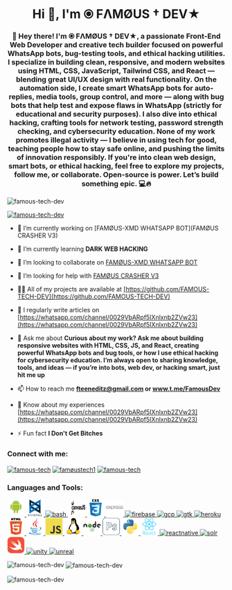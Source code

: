 <h1 align="center">Hi 👋, I'm ⦿ FΛMØUS † DEV★</h1>
<h3 align="center">👋 Hey there! I'm ⦿ FΛMØUS † DEV★, a passionate Front-End Web Developer and creative tech builder focused on powerful WhatsApp bots, bug-testing tools, and ethical hacking utilities. I specialize in building clean, responsive, and modern websites using HTML, CSS, JavaScript, Tailwind CSS, and React — blending great UI/UX design with real functionality. On the automation side, I create smart WhatsApp bots for auto-replies, media tools, group control, and more — along with bug bots that help test and expose flaws in WhatsApp (strictly for educational and security purposes). I also dive into ethical hacking, crafting tools for network testing, password strength checking, and cybersecurity education. None of my work promotes illegal activity — I believe in using tech for good, teaching people how to stay safe online, and pushing the limits of innovation responsibly. If you're into clean web design, smart bots, or ethical hacking, feel free to explore my projects, follow me, or collaborate. Open-source is power. Let’s build something epic. 💻🔥</h3>

<p align="left"> <img src="https://komarev.com/ghpvc/?username=famous-tech-dev&label=Profile%20views&color=0e75b6&style=flat" alt="famous-tech-dev" /> </p>

<p align="left"> <a href="https://github.com/ryo-ma/github-profile-trophy"><img src="https://github-profile-trophy.vercel.app/?username=famous-tech-dev" alt="famous-tech-dev" /></a> </p>

- 🔭 I’m currently working on [FAMØUS-XMD WHATSAPP BOT](FAMØUS CRASHER V3)

- 🌱 I’m currently learning **DARK WEB HACKING**

- 👯 I’m looking to collaborate on [FAMØUS-XMD WHATSAPP BOT](www.t.me/FamousDev)

- 🤝 I’m looking for help with [FAMØUS CRASHER V3](www.t.me/FamousDev)

- 👨‍💻 All of my projects are available at [https://github.com/FAMOUS-TECH-DEV](https://github.com/FAMOUS-TECH-DEV)

- 📝 I regularly write articles on [https://whatsapp.com/channel/0029VbARpf5IXnlxnb2ZVw23](https://whatsapp.com/channel/0029VbARpf5IXnlxnb2ZVw23)

- 💬 Ask me about **Curious about my work? Ask me about building responsive websites with HTML, CSS, JS, and React, creating powerful WhatsApp bots and bug tools, or how I use ethical hacking for cybersecurity education. I’m always open to sharing knowledge, tools, and ideas — if you’re into bots, web dev, or hacking smart, just hit me up**

- 📫 How to reach me **fteeneditz@gmail.com or www.t.me/FamousDev**

- 📄 Know about my experiences [https://whatsapp.com/channel/0029VbARpf5IXnlxnb2ZVw23](https://whatsapp.com/channel/0029VbARpf5IXnlxnb2ZVw23)

- ⚡ Fun fact **I Don't Get Bitches**

<h3 align="left">Connect with me:</h3>
<p align="left">
<a href="https://fb.com/famous-tech" target="blank"><img align="center" src="https://raw.githubusercontent.com/rahuldkjain/github-profile-readme-generator/master/src/images/icons/Social/facebook.svg" alt="famous-tech" height="30" width="40" /></a>
<a href="https://instagram.com/famøustech1" target="blank"><img align="center" src="https://raw.githubusercontent.com/rahuldkjain/github-profile-readme-generator/master/src/images/icons/Social/instagram.svg" alt="famøustech1" height="30" width="40" /></a>
<a href="https://www.youtube.com/c/famous-tech" target="blank"><img align="center" src="https://raw.githubusercontent.com/rahuldkjain/github-profile-readme-generator/master/src/images/icons/Social/youtube.svg" alt="famous-tech" height="30" width="40" /></a>
</p>

<h3 align="left">Languages and Tools:</h3>
<p align="left"> <a href="https://developer.android.com" target="_blank" rel="noreferrer"> <img src="https://raw.githubusercontent.com/devicons/devicon/master/icons/android/android-original-wordmark.svg" alt="android" width="40" height="40"/> </a> <a href="https://backbonejs.org" target="_blank" rel="noreferrer"> <img src="https://raw.githubusercontent.com/devicons/devicon/master/icons/backbonejs/backbonejs-original-wordmark.svg" alt="backbonejs" width="40" height="40"/> </a> <a href="https://www.gnu.org/software/bash/" target="_blank" rel="noreferrer"> <img src="https://www.vectorlogo.zone/logos/gnu_bash/gnu_bash-icon.svg" alt="bash" width="40" height="40"/> </a> <a href="https://canvasjs.com" target="_blank" rel="noreferrer"> <img src="https://raw.githubusercontent.com/Hardik0307/Hardik0307/master/assets/canvasjs-charts.svg" alt="canvasjs" width="40" height="40"/> </a> <a href="https://www.w3schools.com/css/" target="_blank" rel="noreferrer"> <img src="https://raw.githubusercontent.com/devicons/devicon/master/icons/css3/css3-original-wordmark.svg" alt="css3" width="40" height="40"/> </a> <a href="https://expressjs.com" target="_blank" rel="noreferrer"> <img src="https://raw.githubusercontent.com/devicons/devicon/master/icons/express/express-original-wordmark.svg" alt="express" width="40" height="40"/> </a> <a href="https://firebase.google.com/" target="_blank" rel="noreferrer"> <img src="https://www.vectorlogo.zone/logos/firebase/firebase-icon.svg" alt="firebase" width="40" height="40"/> </a> <a href="https://cloud.google.com" target="_blank" rel="noreferrer"> <img src="https://www.vectorlogo.zone/logos/google_cloud/google_cloud-icon.svg" alt="gcp" width="40" height="40"/> </a> <a href="https://www.gtk.org/" target="_blank" rel="noreferrer"> <img src="https://upload.wikimedia.org/wikipedia/commons/7/71/GTK_logo.svg" alt="gtk" width="40" height="40"/> </a> <a href="https://heroku.com" target="_blank" rel="noreferrer"> <img src="https://www.vectorlogo.zone/logos/heroku/heroku-icon.svg" alt="heroku" width="40" height="40"/> </a> <a href="https://www.w3.org/html/" target="_blank" rel="noreferrer"> <img src="https://raw.githubusercontent.com/devicons/devicon/master/icons/html5/html5-original-wordmark.svg" alt="html5" width="40" height="40"/> </a> <a href="https://www.java.com" target="_blank" rel="noreferrer"> <img src="https://raw.githubusercontent.com/devicons/devicon/master/icons/java/java-original.svg" alt="java" width="40" height="40"/> </a> <a href="https://developer.mozilla.org/en-US/docs/Web/JavaScript" target="_blank" rel="noreferrer"> <img src="https://raw.githubusercontent.com/devicons/devicon/master/icons/javascript/javascript-original.svg" alt="javascript" width="40" height="40"/> </a> <a href="https://www.linux.org/" target="_blank" rel="noreferrer"> <img src="https://raw.githubusercontent.com/devicons/devicon/master/icons/linux/linux-original.svg" alt="linux" width="40" height="40"/> </a> <a href="https://nodejs.org" target="_blank" rel="noreferrer"> <img src="https://raw.githubusercontent.com/devicons/devicon/master/icons/nodejs/nodejs-original-wordmark.svg" alt="nodejs" width="40" height="40"/> </a> <a href="https://www.photoshop.com/en" target="_blank" rel="noreferrer"> <img src="https://raw.githubusercontent.com/devicons/devicon/master/icons/photoshop/photoshop-line.svg" alt="photoshop" width="40" height="40"/> </a> <a href="https://www.python.org" target="_blank" rel="noreferrer"> <img src="https://raw.githubusercontent.com/devicons/devicon/master/icons/python/python-original.svg" alt="python" width="40" height="40"/> </a> <a href="https://reactjs.org/" target="_blank" rel="noreferrer"> <img src="https://raw.githubusercontent.com/devicons/devicon/master/icons/react/react-original-wordmark.svg" alt="react" width="40" height="40"/> </a> <a href="https://reactnative.dev/" target="_blank" rel="noreferrer"> <img src="https://reactnative.dev/img/header_logo.svg" alt="reactnative" width="40" height="40"/> </a> <a href="https://lucene.apache.org/solr/" target="_blank" rel="noreferrer"> <img src="https://www.vectorlogo.zone/logos/apache_solr/apache_solr-icon.svg" alt="solr" width="40" height="40"/> </a> <a href="https://developer.apple.com/swift/" target="_blank" rel="noreferrer"> <img src="https://raw.githubusercontent.com/devicons/devicon/master/icons/swift/swift-original.svg" alt="swift" width="40" height="40"/> </a> <a href="https://unity.com/" target="_blank" rel="noreferrer"> <img src="https://www.vectorlogo.zone/logos/unity3d/unity3d-icon.svg" alt="unity" width="40" height="40"/> </a> <a href="https://unrealengine.com/" target="_blank" rel="noreferrer"> <img src="https://raw.githubusercontent.com/kenangundogan/fontisto/036b7eca71aab1bef8e6a0518f7329f13ed62f6b/icons/svg/brand/unreal-engine.svg" alt="unreal" width="40" height="40"/> </a> </p>

<p><img align="left" src="https://github-readme-stats.vercel.app/api/top-langs?username=famous-tech-dev&show_icons=true&locale=en&layout=compact" alt="famous-tech-dev" /></p>

<p>&nbsp;<img align="center" src="https://github-readme-stats.vercel.app/api?username=famous-tech-dev&show_icons=true&locale=en" alt="famous-tech-dev" /></p>

<p><img align="center" src="https://github-readme-streak-stats.herokuapp.com/?user=famous-tech-dev&" alt="famous-tech-dev" /></p>

